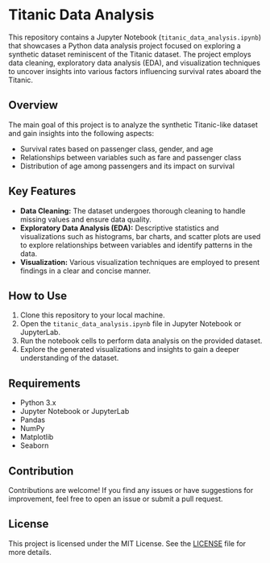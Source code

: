 # Titanic Data Analysis

This repository contains a Jupyter Notebook (`titanic_data_analysis.ipynb`) that showcases a Python data analysis project focused on exploring a synthetic dataset reminiscent of the Titanic dataset. The project employs data cleaning, exploratory data analysis (EDA), and visualization techniques to uncover insights into various factors influencing survival rates aboard the Titanic.

## Overview

The main goal of this project is to analyze the synthetic Titanic-like dataset and gain insights into the following aspects:

- Survival rates based on passenger class, gender, and age
- Relationships between variables such as fare and passenger class
- Distribution of age among passengers and its impact on survival

## Key Features

- **Data Cleaning:** The dataset undergoes thorough cleaning to handle missing values and ensure data quality.
- **Exploratory Data Analysis (EDA):** Descriptive statistics and visualizations such as histograms, bar charts, and scatter plots are used to explore relationships between variables and identify patterns in the data.
- **Visualization:** Various visualization techniques are employed to present findings in a clear and concise manner.

## How to Use

1. Clone this repository to your local machine.
2. Open the `titanic_data_analysis.ipynb` file in Jupyter Notebook or JupyterLab.
3. Run the notebook cells to perform data analysis on the provided dataset.
4. Explore the generated visualizations and insights to gain a deeper understanding of the dataset.

## Requirements

- Python 3.x
- Jupyter Notebook or JupyterLab
- Pandas
- NumPy
- Matplotlib
- Seaborn

## Contribution

Contributions are welcome! If you find any issues or have suggestions for improvement, feel free to open an issue or submit a pull request.

## License

This project is licensed under the MIT License. See the [LICENSE](LICENSE) file for more details.
